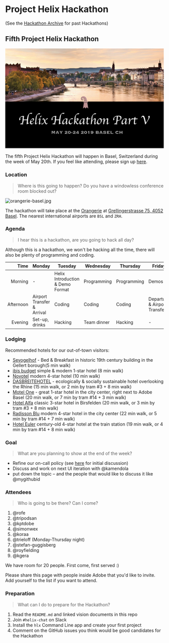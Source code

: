 # Project Helix Hackathon

(See the [Hackathon Archive](.) for past Hackathons)

## Fifth Project Helix Hackathon

![](./Helix%20Save%20the%20Date%205.png)

The fifth Project Helix Hackathon will happen in Basel, Switzerland during the week of May 20th. If you feel like attending, please sign up [here](#Attendees).

### Location

> Where is this going to happen? Do you have a windowless conference room blocked out?

![orangerie-basel.jpg](https://www.designersfactory.com/orangerie/img/orangerie/01.jpg)

The hackathon will take place at the [Orangerie](https://www.designersfactory.com/orangerie/) at [Grellingerstrasse 75, 4052 Basel](https://goo.gl/maps/PY9tarrnA2S2). The nearest international airports are `BSL` and `ZRH`.

### Agenda

> I hear this is a hackathon, are you going to hack all day?

Although this is a hackathon, we won't be hacking all the time, there will also be plenty of programming and coding.

| Time      | Monday         | Tuesday                          | Wednesday   | Thursday    | Friday    |
| --------: | -------------- | -------------------------------- | ----------- | ----------- | --------- |
|   Morning | -              | Helix Introduction & Demo Format | Programming | Programming | Demos     |
| Afternoon | Airport Transfer & Arrival       | Coding                           | Coding      | Coding     | Departure & Airport Transfer |
|   Evening | Set-up, drinks | Hacking                          | Team dinner | Hacking     | -         |

### Lodging

Recommended hotels for our out-of-town visitors:
- [Sevogelhof](http://www.sevogelhof.ch/english/index.html) - Bed & Breakfast in historic 19th century building in the Gellert borough(5 min walk)
- [ibis budget](https://www.accorhotels.com/gb/hotel-8211-ibis-budget-basel-city/index.shtml) simple & modern 1-star hotel (8 min walk)
- [Novotel](https://www.accorhotels.com/gb/hotel-8215-novotel-basel-city/index.shtml) modern 4-star hotel (10 min walk)
- [DASBREITEHOTEL](https://www.dasbreitehotel.ch/en/) - ecologically & socially sustainable hotel overlooking the Rhine (15 min walk, or 2 min by tram #3 + 8 min walk)
- [Motel One](https://www.motel-one.com/en/hotels/basel/hotel-basel/) - great 1-star hotel in the city center, right next to Adobe Basel (20 min walk, or 7 min by tram #14 + 3 min walk)
- [Hotel Alfa](https://www.alfa-hotel-birsfelden.ch/en/) classic 3-star hotel in Birsfelden (20 min walk, or 3 min by tram #3 + 8 min walk)
- [Radisson Blu](https://www.radissonblu.com/en/hotel-basel) modern 4-star hotel in the city center (22 min walk, or 5 min by tram #14 + 7 min walk)
- [Hotel Euler](https://www.hoteleuler.ch/en/) century-old 4-star hotel at the train station (19 min walk, or 4 min by tram #14 + 8 min walk)

### Goal

> What are you planning to show at the end of the week?

* Refine our on-call policy (see [here](https://github.com/adobe/project-helix/pull/382) for initial discussion)
* Discuss and work on next UI iteration with @kamendola
* put down the topic – and the people that would like to discuss it like @mygithubid

### Attendees

> Who is going to be there? Can I come?

1. @rofe
2. @tripodsan
3. @kptdobe
4. @simonwex
5. @koraa
6. @trieloff (Monday-Thursday night)
7. @stefan-guggisberg
8. @royfielding
9. @kgera

We have room for 20 people. First come, first served :)

Please share this page with people inside Adobe that you'd like to invite. Add yourself to the list if you want to attend.

### Preparation

> What can I do to prepare for the Hackathon?

1. Read the `README.md` and linked vision documents in this repo
2. Join `#helix-chat` on Slack
3. Install the `hlx` Command Line app and create your first project
4. Comment on the GitHub issues you think would be good candidates for the Hackathon
